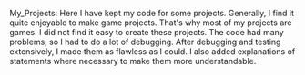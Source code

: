 My_Projects:
Here I have kept my code for some projects. Generally, I find it quite enjoyable to make game projects. 
That's why most of my projects are games. I did not find it easy to create these projects. The code had many problems, so I had to do a lot of debugging. 
After debugging and testing extensively, I made them as flawless as I could. I also added explanations of statements where necessary to make them more understandable.

